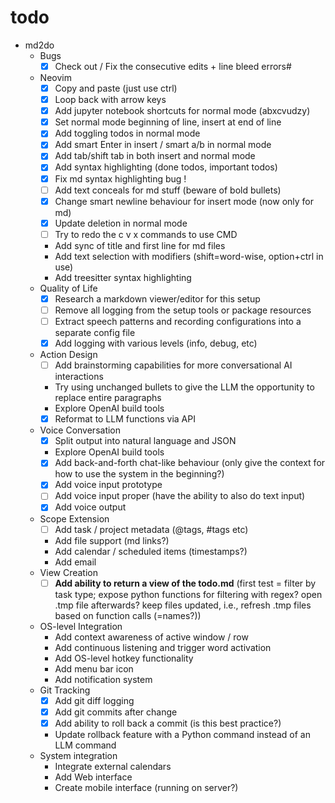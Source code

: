 # todo

* md2do
  * Bugs
    - [x] Check out / Fix the consecutive edits + line bleed errors#
  * Neovim
    - [x] Copy and paste (just use ctrl)
    - [x] Loop back with arrow keys
    - [x] Add jupyter notebook shortcuts for normal mode (abxcvudzy)
    - [x] Set normal mode beginning of line, insert at end of line
    - [x] Add toggling todos in normal mode
    - [x] Add smart Enter in insert / smart a/b in normal mode
    - [x] Add tab/shift tab in both insert and normal mode
    - [x] Add syntax highlighting (done todos, important todos)
    - [x] Fix md syntax highlighting bug !
    - [ ] Add text conceals for md stuff (beware of bold bullets)
    - [x] Change smart newline behaviour for insert mode (now only for md)
    - [x] Update deletion in normal mode
    - [ ] Try to redo the c v x commands to use CMD
    - Add sync of title and first line for md files
    - Add text selection with modifiers (shift=word-wise, option+ctrl in use)
    - Add treesitter syntax highlighting
  * Quality of Life
    - [x] Research a markdown viewer/editor for this setup
    - [ ] Remove all logging from the setup tools or package resources
    - [ ] Extract speech patterns and recording configurations into a separate config file
    - [x] Add logging with various levels (info, debug, etc)
  * Action Design
    - [ ] Add brainstorming capabilities for more conversational AI interactions
    - Try using unchanged bullets to give the LLM the opportunity to replace entire paragraphs
    - Explore OpenAI build tools
    - [x] Reformat to LLM functions via API
  * Voice Conversation
    - [x] Split output into natural language and JSON
    - Explore OpenAI build tools
    - [x] Add back-and-forth chat-like behaviour (only give the context for how to use the system in the beginning?)
    - [x] Add voice input prototype
    - [ ] Add voice input proper (have the ability to also do text input)
    - [x] Add voice output
  * Scope Extension
    - [ ] Add task / project metadata (@tags, #tags etc)
    - Add file support (md links?)
    - Add calendar / scheduled items (timestamps?)
    - Add email
  * View Creation
    - [ ] **Add ability to return a view of the todo.md** (first test = filter by task type; expose python functions for filtering with regex? open .tmp file afterwards? keep files updated, i.e., refresh .tmp files based on function calls (=names?))
  * OS-level Integration
    - Add context awareness of active window / row
    - Add continuous listening and trigger word activation
    - Add OS-level hotkey functionality
    - Add menu bar icon
    - Add notification system
  * Git Tracking
    - [x] Add git diff logging
    - [x] Add git commits after change
    - [x] Add ability to roll back a commit (is this best practice?)
    - Update rollback feature with a Python command instead of an LLM command
  * System integration
    - Integrate external calendars
    - Add Web interface
    - Create mobile interface (running on server?)